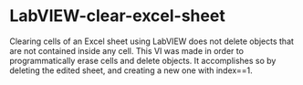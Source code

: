 # LabVIEW-clear-excel-sheet
Clearing cells of an Excel sheet using LabVIEW does not delete objects that are not contained inside any cell. This VI was made in order to programmatically erase cells and delete objects. It accomplishes so by deleting the edited sheet, and creating a new one with index==1. 
